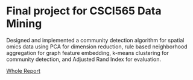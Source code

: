 # Final project for CSCI565 Data Mining
 
Designed and implemented a community detection algorithm for spatial omics data using PCA for dimension reduction, rule based neighborhood aggregation for graph feature embedding, k-means clustering for community detection, and Adjusted Rand Index for evaluation.
 
[Whole Report](https://github.com/alfahadarc/Community-Detection-SOD/blob/main/community_detection_on_spatial_omics_data.pdf)
